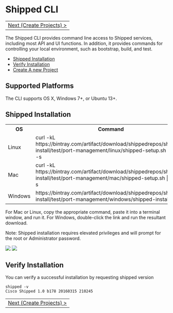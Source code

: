 # Shipped CLI
<table><tr>
<td align="right"><a href="2.md">Next (Create Projects) ></a></td>
</tr></table>

The Shipped CLI provides command line access to Shipped services, including most API and UI functions.  In addition, it provides commands for controlling your local environment, such as bootstrap, build, and test.
 
- <a href="#installation">Shipped Installation</a>
- <a href="#verify">Verify Installation</a>
- <a href="2.md">Create A new Project</a>


## Supported Platforms

The CLI supports OS X, Windows 7+, or Ubuntu 13+.

<a name="installation"></a>
## Shipped Installation

<table>
<tr><th>OS</th><th>Command</th></tr>
<tr><td>Linux</td><td valign="middle">curl -kL https://bintray.com/artifact/download/shippedrepos/shipped-install/test/port-management/linux/shipped-setup.sh | bash -s</td></tr>
<tr><td>Mac</td><td valign="middle">curl -kL https://bintray.com/artifact/download/shippedrepos/shipped-install/test/port-management/mac/shipped-setup.sh | bash -s</td></tr>
<tr><td>Windows</td><td>https://bintray.com/artifact/download/shippedrepos/shipped-install/test/port-management/windows/shipped-install.exe</td></tr>
</table>

For Mac or Linux, copy the appropriate command, paste it into a terminal window, and run it. For Windows, double-click the link and run the resultant download.

Note: Shipped installation requires elevated privileges and will prompt for the root or Administrator password.

![](posts/files/shipped-cli-labs/assets/cliinstall-start.png)
![](posts/files/shipped-cli-labs/assets/cliinstall-end.png)
 
<a name="verify"></a>
## Verify Installation
You can verify a successful installation by requesting shipped version

    shipped -v
    Cisco Shipped 1.0 b178 20160315 210245
<table><tr>
<td align="right"><a href="2.md">Next (Create Projects) ></a></td>
</tr></table>

 

